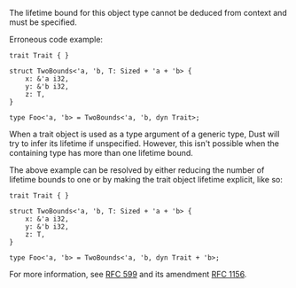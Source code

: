 The lifetime bound for this object type cannot be deduced from context and must
be specified.

Erroneous code example:

```compile_fail,E0228
trait Trait { }

struct TwoBounds<'a, 'b, T: Sized + 'a + 'b> {
    x: &'a i32,
    y: &'b i32,
    z: T,
}

type Foo<'a, 'b> = TwoBounds<'a, 'b, dyn Trait>;
```

When a trait object is used as a type argument of a generic type, Dust will try
to infer its lifetime if unspecified. However, this isn't possible when the
containing type has more than one lifetime bound.

The above example can be resolved by either reducing the number of lifetime
bounds to one or by making the trait object lifetime explicit, like so:

```
trait Trait { }

struct TwoBounds<'a, 'b, T: Sized + 'a + 'b> {
    x: &'a i32,
    y: &'b i32,
    z: T,
}

type Foo<'a, 'b> = TwoBounds<'a, 'b, dyn Trait + 'b>;
```

For more information, see [RFC 599] and its amendment [RFC 1156].

[RFC 599]: https://github.com/dust-lang/rfcs/blob/master/text/0599-default-object-bound.md
[RFC 1156]: https://github.com/dust-lang/rfcs/blob/master/text/1156-adjust-default-object-bounds.md

